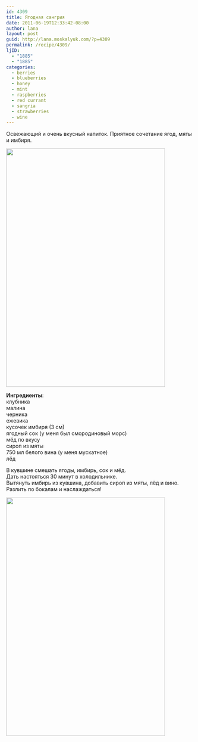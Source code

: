 ```yaml
---
id: 4309
title: Ягодная сангрия
date: 2011-06-19T12:33:42-08:00
author: lana
layout: post
guid: http://lana.moskalyuk.com/?p=4309
permalink: /recipe/4309/
ljID:
  - "1885"
  - "1885"
categories:
  - berries
  - blueberries
  - honey
  - mint
  - raspberries
  - red currant
  - sangria
  - strawberries
  - wine
---
```

Освежающий и очень вкусный напиток. Приятное сочетание ягод, мяты и имбиря.

<img loading="lazy" class="alignnone" title="berry sangria" src="http://farm6.static.flickr.com/5193/5850016176_4ef22a32f8_z.jpg" alt="" width="427" height="640" /> 

**Ингредиенты**:  
клубника  
малина  
черника  
ежевика  
кусочек имбиря (3 см)  
ягодный сок (у меня был смородиновый морс)  
мёд по вкусу  
сироп из мяты  
750 мл белого вина (у меня мускатное)  
лёд

В кувшине смешать ягоды, имбирь, сок и мёд.  
Дать настояться 30 минут в холодильнике.  
Вытянуть имбирь из кувшина, добавить сироп из мяты, лёд и вино.  
Разлить по бокалам и наслаждаться!

<img loading="lazy" class="alignnone" title="berry sangria" src="http://farm3.static.flickr.com/2666/5849467047_5bd69667dc_z.jpg" alt="" width="427" height="640" />